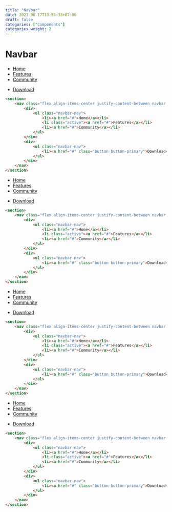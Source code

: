 ```yaml
---
title: "Navbar"
date: 2021-06-17T13:58:33+07:00
draft: false
categories: ["Components"]
categories_weight: 2
---
```


# Navbar

<section>
    <nav class="flex align-items-center justify-content-between navbar navbar-light border-radius-2xsmall">
        <div>
            <ul class="navbar-nav">
                <li><a href="#">Home</a></li>
                <li class="active"><a href="#">Features</a></li>
                <li><a href="#">Community</a></li>
            </ul>
        </div>
        <div>
            <ul class="navbar-nav">
                <li><a href="#" class="button button-primary">Download</a></li>
            </ul>
        </div>
    </nav>
</section>

``` html
<section>
    <nav class="flex align-items-center justify-content-between navbar navbar-light border-radius-2xsmall">
        <div>
            <ul class="navbar-nav">
                <li><a href="#">Home</a></li>
                <li class="active"><a href="#">Features</a></li>
                <li><a href="#">Community</a></li>
            </ul>
        </div>
        <div>
            <ul class="navbar-nav">
                <li><a href="#" class="button button-primary">Download</a></li>
            </ul>
        </div>
    </nav>
</section>
```

<section>
    <nav class="flex align-items-center justify-content-between navbar navbar-dark border-radius-2xsmall">
        <div>
            <ul class="navbar-nav">
                <li><a href="#">Home</a></li>
                <li class="active"><a href="#">Features</a></li>
                <li><a href="#">Community</a></li>
            </ul>
        </div>
        <div>
            <ul class="navbar-nav">
                <li><a href="#" class="button button-primary">Download</a></li>
            </ul>
        </div>
    </nav>
</section>

``` html
<section>
    <nav class="flex align-items-center justify-content-between navbar navbar-dark border-radius-2xsmall">
        <div>
            <ul class="navbar-nav">
                <li><a href="#">Home</a></li>
                <li class="active"><a href="#">Features</a></li>
                <li><a href="#">Community</a></li>
            </ul>
        </div>
        <div>
            <ul class="navbar-nav">
                <li><a href="#" class="button button-primary">Download</a></li>
            </ul>
        </div>
    </nav>
</section>
```

<section>
    <nav class="flex align-items-center justify-content-between navbar navbar-light navbar-pills border-radius-2xsmall">
        <div>
            <ul class="navbar-nav">
                <li><a href="#">Home</a></li>
                <li class="active"><a href="#">Features</a></li>
                <li><a href="#">Community</a></li>
            </ul>
        </div>
        <div>
            <ul class="navbar-nav">
                <li><a href="#" class="button button-primary">Download</a></li>
            </ul>
        </div>
    </nav>
</section>

``` html
<section>
    <nav class="flex align-items-center justify-content-between navbar navbar-light navbar-pills border-radius-2xsmall">
        <div>
            <ul class="navbar-nav">
                <li><a href="#">Home</a></li>
                <li class="active"><a href="#">Features</a></li>
                <li><a href="#">Community</a></li>
            </ul>
        </div>
        <div>
            <ul class="navbar-nav">
                <li><a href="#" class="button button-primary">Download</a></li>
            </ul>
        </div>
    </nav>
</section>
```

<section>
    <nav class="flex align-items-center justify-content-between navbar navbar-dark navbar-pills border-radius-2xsmall">
        <div>
            <ul class="navbar-nav">
                <li><a href="#">Home</a></li>
                <li class="active"><a href="#">Features</a></li>
                <li><a href="#">Community</a></li>
            </ul>
        </div>
        <div>
            <ul class="navbar-nav">
                <li><a href="#" class="button button-primary">Download</a></li>
            </ul>
        </div>
    </nav>
</section>

``` html
<section>
    <nav class="flex align-items-center justify-content-between navbar navbar-dark navbar-pills border-radius-2xsmall">
        <div>
            <ul class="navbar-nav">
                <li><a href="#">Home</a></li>
                <li class="active"><a href="#">Features</a></li>
                <li><a href="#">Community</a></li>
            </ul>
        </div>
        <div>
            <ul class="navbar-nav">
                <li><a href="#" class="button button-primary">Download</a></li>
            </ul>
        </div>
    </nav>
</section>
```